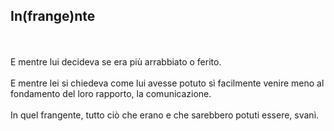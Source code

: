 <div class="col-md-3">
    <h2>In(frange)nte</h2>
<br><br>
E mentre lui decideva se era più arrabbiato o ferito. <br>
<br>
E mentre lei si chiedeva come lui avesse potuto sì facilmente venire meno al fondamento del loro rapporto, la comunicazione. <br>
<br>
In quel frangente, tutto ciò che erano e che sarebbero potuti essere, svanì.
</div>